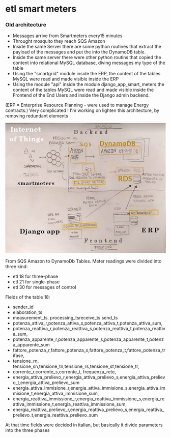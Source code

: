 etl smart meters
======================================

### Old architecture
- Messages arrive from Smartmeters every15 minutes
- Throught mosquito they reach SQS Amazon
- Inside the same Server there are some python routines that  extract the payload of the messages
and put the into the DynamoDB table.
- Inside the same server there were other python routins that copied the content into relational MySQL database, diving messages my type of the table
- Using the "smartgrid" module inside the ERP, the content of the tables MySQL were read and made visible inside the ERP
- Using the module  "api" inside the module django_app_smart_meters the content of the tables MySQL were read and made visible inside the Frontend of the End Users 
and inside the Django admin backend.

(ERP = Enterprise Resource Planning - were used to manage Energy contracts.)
Very complicated !
I'm working on lighten this architecture, by removing redundant elements

![diagram](static/doc/GeneralSchema_OldArchitecture.jpg)

From SQS Amazon to DynamoDb Tables.
Meter readings were divided into three kind:
 - etl 18 for three-phase
 - etl 21 for single-phase
 - etl 30 for messages of control
 
 Fields of the table 18:
 - sender_id 
 - elaboration_ts
 - measurement_ts, processing_tsreceive_ts send_ts
 - potenza_attiva_r,potenza_attiva_s,potenza_attiva_t,potenza_attiva_sum,
 - potenza_reattiva_r,potenza_reattiva_s,potenza_reattiva_t,potenza_reattiva_sum,
 - potenza_apparente_r,potenza_apparente_s,potenza_apparente_t,potenza_apparente_sum
 - fattore_potenza_r,fattore_potenza_s,fattore_potenza_t,fattore_potenza_trifase,
 - tensione_rn, tensione_sn,tensione_tn,tensione_rs,tensione_st,tensione_tr, 
 - corrente_r,corrente_s,corrente_t, frequenza_rete,
 - energia_attiva_prelievo_r,energia_attiva_prelievo_s,energia_attiva_prelievo_t,energia_attiva_prelievo_sum
 - energia_attiva_immisione_r,energia_attiva_immisione_s,energia_attiva_immisione_t,energia_attiva_immisione_sum,
 - energia_reattiva_immissione_r,energia_reattiva_immissione_s,energia_reattiva_immissione_t,energia_reattiva_immissione_sum,
 - energia_reattiva_prelievo_r,energia_reattiva_prelievo_s,energia_reattiva_prelievo_t,energia_reattiva_prelievo_sum
 
At that time fields were decided in italian, but basically it divide parameters into the three phases
 